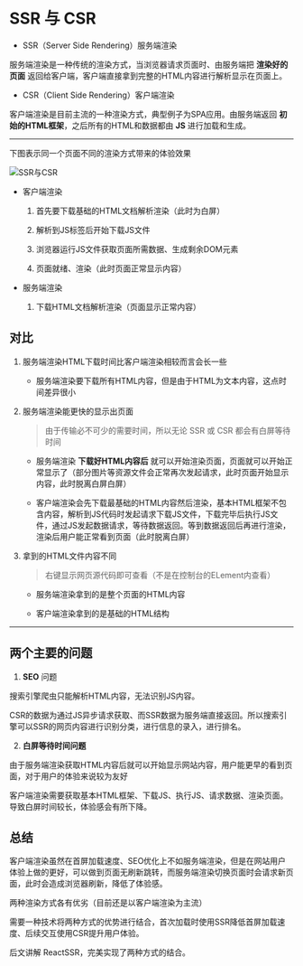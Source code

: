 # SSR 与 CSR

- SSR（Server Side Rendering）服务端渲染

服务端渲染是一种传统的渲染方式，当浏览器请求页面时、由服务端把 **渲染好的页面** 返回给客户端，客户端直接拿到完整的HTML内容进行解析显示在页面上。

- CSR（Client Side Rendering）客户端渲染

客户端渲染是目前主流的一种渲染方式，典型例子为SPA应用。由服务端返回 **初始的HTML框架**，之后所有的HTML和数据都由 **JS** 进行加载和生成。

---

下图表示同一个页面不同的渲染方式带来的体验效果

![SSR与CSR](/前端/框架/React/CSR-SSR.jpeg)

- 客户端渲染
  
  1. 首先要下载基础的HTML文档解析渲染（此时为白屏）

  2. 解析到JS标签后开始下载JS文件

  3. 浏览器运行JS文件获取页面所需数据、生成剩余DOM元素

  4. 页面就绪、渲染（此时页面正常显示内容）

- 服务端渲染

  1. 下载HTML文档解析渲染（页面显示正常内容）

## 对比

1. 服务端渲染HTML下载时间比客户端渲染相较而言会长一些
  
    - 服务端渲染要下载所有HTML内容，但是由于HTML为文本内容，这点时间差异很小

2. 服务端渲染能更快的显示出页面

    > 由于传输必不可少的需要时间，所以无论 SSR 或 CSR 都会有白屏等待时间

    - 服务端渲染 **下载好HTML内容后** 就可以开始渲染页面，页面就可以开始正常显示了（部分图片等资源文件会正常再次发起请求，此时页面开始显示内容，此时脱离白屏白屏）

    - 客户端渲染会先下载最基础的HTML内容然后渲染，基本HTML框架不包含内容，解析到JS代码时发起请求下载JS文件，下载完毕后执行JS文件，通过JS发起数据请求，等待数据返回。等到数据返回后再进行渲染，渲染后用户能正常看到页面（此时脱离白屏）

3. 拿到的HTML文件内容不同

    > 右键显示网页源代码即可查看（不是在控制台的ELement内查看）

    - 服务端渲染拿到的是整个页面的HTML内容

    - 客户端渲染拿到的是基础的HTML结构
  
---

## **两个主要的问题**

1. **SEO** 问题

搜索引擎爬虫只能解析HTML内容，无法识别JS内容。
    
CSR的数据为通过JS异步请求获取、而SSR数据为服务端直接返回。所以搜索引擎可以SSR的网页内容进行识别分类，进行信息的录入，进行排名。

2. **白屏等待时间问题**

由于服务端渲染获取HTML内容后就可以开始显示网站内容，用户能更早的看到页面，对于用户的体验来说较为友好

客户端渲染需要获取基本HTML框架、下载JS、执行JS、请求数据、渲染页面。导致白屏时间较长，体验感会有所下降。

## 总结

客户端渲染虽然在首屏加载速度、SEO优化上不如服务端渲染，但是在网站用户体验上做的更好，可以做到页面无刷新跳转，而服务端渲染切换页面时会请求新页面，此时会造成浏览器刷新，降低了体验感。

两种渲染方式各有优劣（目前还是以客户端渲染为主流）

需要一种技术将两种方式的优势进行结合，首次加载时使用SSR降低首屏加载速度、后续交互使用CSR提升用户体验。

后文讲解 ReactSSR，完美实现了两种方式的结合。

